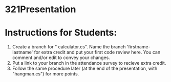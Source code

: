 # 321Presentation 
# Instructions for Students: 
1. Create a branch for " calculator.cs". Name the branch 'firstname-lastname' for extra credit and put your first code review here. You can comment and/or edit to convey your changes.
2. Put a link to your branch in the attendance survey to recieve extra credit.
3. Follow the same procedure later (at the end of the presentation, with "hangman.cs") for more points. 

